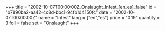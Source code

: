 +++
title = "2002-10-07T00:00:00Z_Onslaught_Infest_[en_es]_false"
id = "b7890ba2-aa42-4c8d-bbc1-94fb1d4150fc"
date = "2002-10-07T00:00:00Z"
name = "Infest"
lang = ["en","es"]
price = "0.19"
quantity = 3
foil = false
set = "Onslaught"
+++
